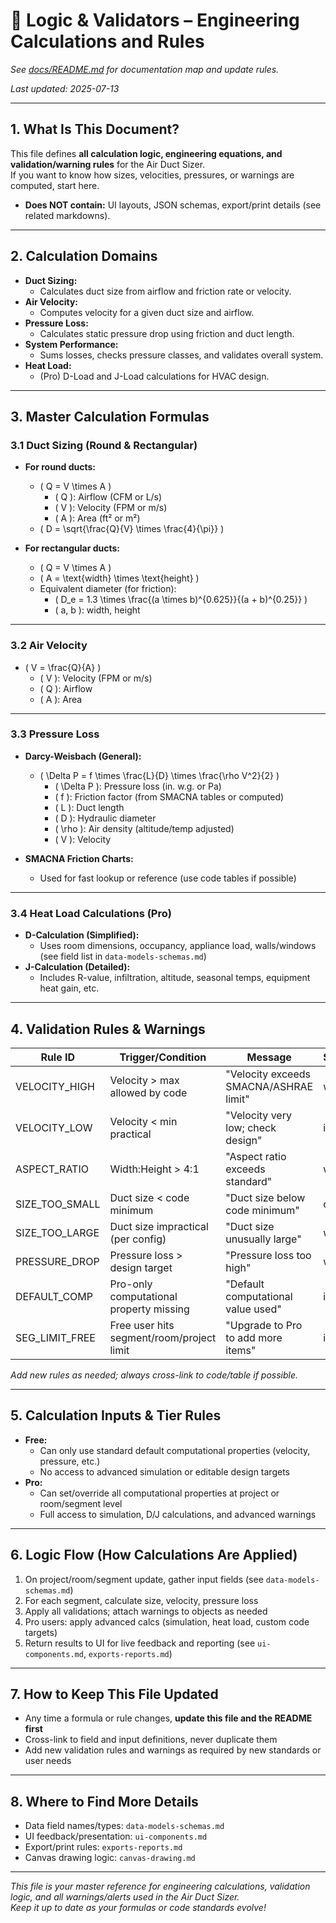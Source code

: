 # 🧮 Logic & Validators – Engineering Calculations and Rules

_See [docs/README.md](../../README.md) for documentation map and update rules._

_Last updated: 2025-07-13_

---

## 1. What Is This Document?

This file defines **all calculation logic, engineering equations, and validation/warning rules** for the Air Duct Sizer.  
If you want to know how sizes, velocities, pressures, or warnings are computed, start here.

- **Does NOT contain:** UI layouts, JSON schemas, export/print details (see related markdowns).

---

## 2. Calculation Domains

- **Duct Sizing:**  
  - Calculates duct size from airflow and friction rate or velocity.
- **Air Velocity:**  
  - Computes velocity for a given duct size and airflow.
- **Pressure Loss:**  
  - Calculates static pressure drop using friction and duct length.
- **System Performance:**  
  - Sums losses, checks pressure classes, and validates overall system.
- **Heat Load:**  
  - (Pro) D-Load and J-Load calculations for HVAC design.

---

## 3. Master Calculation Formulas

### 3.1 Duct Sizing (Round & Rectangular)

- **For round ducts:**
  - \( Q = V \times A \)  
    - \( Q \): Airflow (CFM or L/s)
    - \( V \): Velocity (FPM or m/s)
    - \( A \): Area (ft² or m²)
  - \( D = \sqrt{\frac{Q}{V} \times \frac{4}{\pi}} \)

- **For rectangular ducts:**
  - \( Q = V \times A \)
  - \( A = \text{width} \times \text{height} \)
  - Equivalent diameter (for friction):
    - \( D_e = 1.3 \times \frac{(a \times b)^{0.625}}{(a + b)^{0.25}} \)
    - \( a, b \): width, height

---

### 3.2 Air Velocity

- \( V = \frac{Q}{A} \)
  - \( V \): Velocity (FPM or m/s)
  - \( Q \): Airflow
  - \( A \): Area

---

### 3.3 Pressure Loss

- **Darcy-Weisbach (General):**
  - \( \Delta P = f \times \frac{L}{D} \times \frac{\rho V^2}{2} \)
    - \( \Delta P \): Pressure loss (in. w.g. or Pa)
    - \( f \): Friction factor (from SMACNA tables or computed)
    - \( L \): Duct length
    - \( D \): Hydraulic diameter
    - \( \rho \): Air density (altitude/temp adjusted)
    - \( V \): Velocity

- **SMACNA Friction Charts:**
  - Used for fast lookup or reference (use code tables if possible)

---

### 3.4 Heat Load Calculations (Pro)

- **D-Calculation (Simplified):**
  - Uses room dimensions, occupancy, appliance load, walls/windows (see field list in `data-models-schemas.md`)
- **J-Calculation (Detailed):**
  - Includes R-value, infiltration, altitude, seasonal temps, equipment heat gain, etc.

---

## 4. Validation Rules & Warnings

| Rule ID         | Trigger/Condition                         | Message                                 | Severity    | Code Ref            |
|-----------------|-------------------------------------------|-----------------------------------------|-------------|---------------------|
| VELOCITY_HIGH   | Velocity > max allowed by code            | "Velocity exceeds SMACNA/ASHRAE limit"  | warning     | SMACNA Table 4-1    |
| VELOCITY_LOW    | Velocity < min practical                  | "Velocity very low; check design"       | info        | ASHRAE Guide        |
| ASPECT_RATIO    | Width:Height > 4:1                        | "Aspect ratio exceeds standard"         | warning     | SMACNA Table 2-3    |
| SIZE_TOO_SMALL  | Duct size < code minimum                  | "Duct size below code minimum"          | critical    | Local code          |
| SIZE_TOO_LARGE  | Duct size impractical (per config)        | "Duct size unusually large"             | warning     | Engineer review     |
| PRESSURE_DROP   | Pressure loss > design target             | "Pressure loss too high"                | warning     | ASHRAE/SMACNA       |
| DEFAULT_COMP    | Pro-only computational property missing   | "Default computational value used"      | info        | N/A                 |
| SEG_LIMIT_FREE  | Free user hits segment/room/project limit | "Upgrade to Pro to add more items"      | info        | Feature gating      |

*Add new rules as needed; always cross-link to code/table if possible.*

---

## 5. Calculation Inputs & Tier Rules

- **Free:**  
  - Can only use standard default computational properties (velocity, pressure, etc.)  
  - No access to advanced simulation or editable design targets
- **Pro:**  
  - Can set/override all computational properties at project or room/segment level  
  - Full access to simulation, D/J calculations, and advanced warnings

---

## 6. Logic Flow (How Calculations Are Applied)

1. On project/room/segment update, gather input fields (see `data-models-schemas.md`)
2. For each segment, calculate size, velocity, pressure loss
3. Apply all validations; attach warnings to objects as needed
4. Pro users: apply advanced calcs (simulation, heat load, custom code targets)
5. Return results to UI for live feedback and reporting (see `ui-components.md`, `exports-reports.md`)

---

## 7. How to Keep This File Updated

- Any time a formula or rule changes, **update this file and the README first**
- Cross-link to field and input definitions, never duplicate them
- Add new validation rules and warnings as required by new standards or user needs

---

## 8. Where to Find More Details

- Data field names/types: `data-models-schemas.md`
- UI feedback/presentation: `ui-components.md`
- Export/print rules: `exports-reports.md`
- Canvas drawing logic: `canvas-drawing.md`

---

*This file is your master reference for engineering calculations, validation logic, and all warnings/alerts used in the Air Duct Sizer.  
Keep it up to date as your formulas or code standards evolve!*
